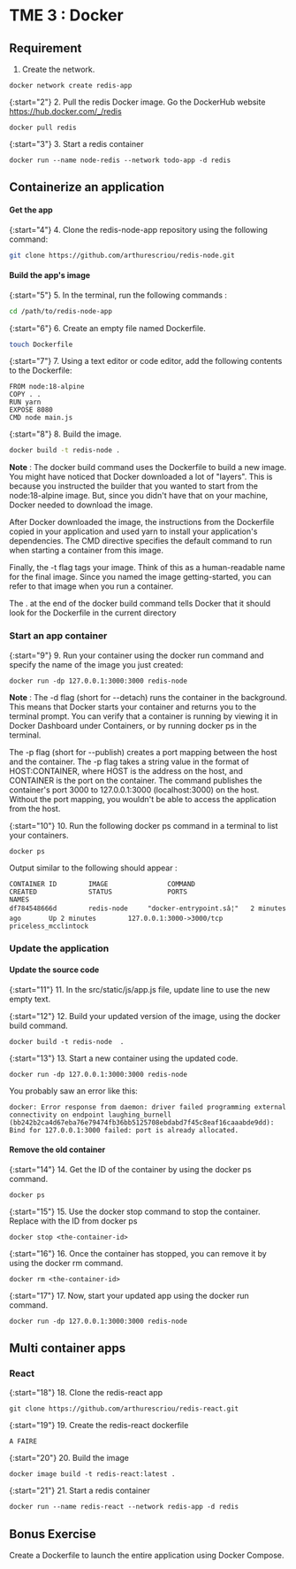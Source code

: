 # TME 3 : Docker

## Requirement 

1. Create the network.


```
docker network create redis-app
```

{:start="2"}
2. Pull the redis Docker image. Go the DockerHub website https://hub.docker.com/_/redis


```
docker pull redis
```
  
{:start="3"}
3. Start a redis container


```
docker run --name node-redis --network todo-app -d redis
```


## Containerize an application 

#### Get the app 

{:start="4"}
4. Clone the redis-node-app repository using the following command:

```bash
git clone https://github.com/arthurescriou/redis-node.git 
```

#### Build the app's image

{:start="5"}
5. In the terminal, run the following commands :
  
``` bash
cd /path/to/redis-node-app
```

{:start="6"}
6. Create an empty file named Dockerfile.

```` bash
touch Dockerfile
````

{:start="7"}
7. Using a text editor or code editor, add the following contents to the Dockerfile:


```` docker
FROM node:18-alpine
COPY . .
RUN yarn
EXPOSE 8080
CMD node main.js
````

{:start="8"}
8. Build the image. 


``` bash
docker build -t redis-node .
```

**Note** :
The docker build command uses the Dockerfile to build a new image. You might have noticed that Docker downloaded a lot of "layers". This is because you instructed the builder that you wanted to start from the node:18-alpine image. But, since you didn't have that on your machine, Docker needed to download the image.

After Docker downloaded the image, the instructions from the Dockerfile copied in your application and used yarn to install your application's dependencies. The CMD directive specifies the default command to run when starting a container from this image.

Finally, the -t flag tags your image. Think of this as a human-readable name for the final image. Since you named the image getting-started, you can refer to that image when you run a container.

The . at the end of the docker build command tells Docker that it should look for the Dockerfile in the current directory

### Start an app container

{:start="9"}
9. Run your container using the docker run command and specify the name of the image you just created:


```
docker run -dp 127.0.0.1:3000:3000 redis-node
```

**Note** :
The -d flag (short for --detach) runs the container in the background. This means that Docker starts your container and returns you to the terminal prompt. You can verify that a container is running by viewing it in Docker Dashboard under Containers, or by running docker ps in the terminal.

The -p flag (short for --publish) creates a port mapping between the host and the container. The -p flag takes a string value in the format of HOST:CONTAINER, where HOST is the address on the host, and CONTAINER is the port on the container. The command publishes the container's port 3000 to 127.0.0.1:3000 (localhost:3000) on the host. Without the port mapping, you wouldn't be able to access the application from the host.


{:start="10"}
10. Run the following docker ps command in a terminal to list your containers.


``` bash
docker ps
```

Output similar to the following should appear :
```
CONTAINER ID        IMAGE               COMMAND                  CREATED             STATUS              PORTS                      NAMES
df784548666d        redis-node     "docker-entrypoint.sâ¦"   2 minutes ago       Up 2 minutes        127.0.0.1:3000->3000/tcp   priceless_mcclintock
```

### Update the application

#### Update the source code

{:start="11"}
11. In the src/static/js/app.js file, update line to use the new empty text.


{:start="12"}
12. Build your updated version of the image, using the docker build command.

``` docker
docker build -t redis-node  .
```

{:start="13"}
13. Start a new container using the updated code.


``` docker 
docker run -dp 127.0.0.1:3000:3000 redis-node 
```

You probably saw an error like this:
```
docker: Error response from daemon: driver failed programming external connectivity on endpoint laughing_burnell 
(bb242b2ca4d67eba76e79474fb36bb5125708ebdabd7f45c8eaf16caaabde9dd): Bind for 127.0.0.1:3000 failed: port is already allocated.
```

#### Remove the old container

{:start="14"}
14. Get the ID of the container by using the docker ps command.


```
docker ps
```

{:start="15"}
15. Use the docker stop command to stop the container. Replace <the-container-id> with the ID from docker ps


```
docker stop <the-container-id>
```

{:start="16"}
16. Once the container has stopped, you can remove it by using the docker rm command.


```
docker rm <the-container-id>
```

{:start="17"}
17. Now, start your updated app using the docker run command.


```
docker run -dp 127.0.0.1:3000:3000 redis-node 
```

## Multi container apps

### React

{:start="18"}
18. Clone the redis-react app 


```
git clone https://github.com/arthurescriou/redis-react.git
```

{:start="19"}
19. Create the redis-react dockerfile


```
A FAIRE
```

{:start="20"} 
20. Build the image 


```
docker image build -t redis-react:latest .
```

{:start="21"}
21. Start a redis container


```
docker run --name redis-react --network redis-app -d redis
```

## Bonus Exercise 

Create a Dockerfile to launch the entire application using Docker Compose.
